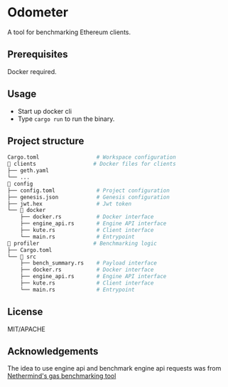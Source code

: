 # Odometer

A tool for benchmarking Ethereum clients.

## Prerequisites

Docker required.

## Usage

- Start up docker cli
- Type `cargo run` to run the binary.

## Project structure

```sh
Cargo.toml                  # Workspace configuration
📁 clients                  # Docker files for clients
├── geth.yaml
└── ...
📁 config
├── config.toml             # Project configuration
├── genesis.json            # Genesis configuration
├── jwt.hex                 # Jwt token
└── 📁 docker
    ├── docker.rs           # Docker interface
    ├── engine_api.rs       # Engine API interface
    ├── kute.rs             # Client interface
    └── main.rs             # Entrypoint
📁 profiler                 # Benchmarking logic
├── Cargo.toml
└── 📁 src
    ├── bench_summary.rs    # Payload interface
    ├── docker.rs           # Docker interface
    ├── engine_api.rs       # Engine API interface
    ├── kute.rs             # Client interface
    └── main.rs             # Entrypoint
```

## License

MIT/APACHE

## Acknowledgements

The idea to use engine api and benchmark engine api requests was from [Nethermind's gas benchmarking tool](https://github.com/NethermindEth/gas-benchmarks)
